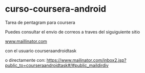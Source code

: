 # curso-coursera-android
Tarea de pentagram para coursera

Puedes consultar el envio de correos a traves del siguiguiente sitio

www.maillinator.com

con el usuario courseraandroidtask

o directamente con: https://www.mailinator.com/inbox2.jsp?public_to=courseraandroidtask#/#public_maildirdiv
